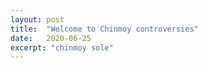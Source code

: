 ```yaml
---
layout: post
title:  "Welcome to Chinmoy controversies"
date:   2020-06-25
excerpt: "chinmoy sole"
---
```

